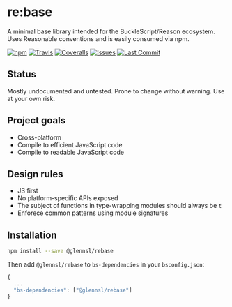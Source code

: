 # re:base
A minimal base library intended for the BuckleScript/Reason ecosystem. Uses Reasonable conventions and is easily consumed via npm.

[![npm](https://img.shields.io/npm/v/@glennsl/rebase.svg)](https://npmjs.org/@glennsl/rebase)
[![Travis](https://img.shields.io/travis/glennsl/rebase/master.svg)](https://travis-ci.org/glennsl/rebase)
[![Coveralls](https://img.shields.io/coveralls/glennsl/rebase/master.svg)](https://coveralls.io/github/glennsl/rebase?branch=master)
[![Issues](https://img.shields.io/github/issues/glennsl/rebase.svg)]()
[![Last Commit](https://img.shields.io/github/last-commit/glennsl/rebase.svg)]()

## Status
Mostly undocumented and untested. Prone to change without warning. Use at your own risk.

## Project goals
* Cross-platform
* Compile to efficient JavaScript code
* Compile to readable JavaScript code

## Design rules
* JS first
* No platform-specific APIs exposed
* The subject of functions in type-wrapping modules should always be `t`
* Enforece common patterns using module signatures

## Installation

```sh
npm install --save @glennsl/rebase
```

Then add `@glennsl/rebase` to `bs-dependencies` in your `bsconfig.json`:
```js
{
  ...
  "bs-dependencies": ["@glennsl/rebase"]
}
```
